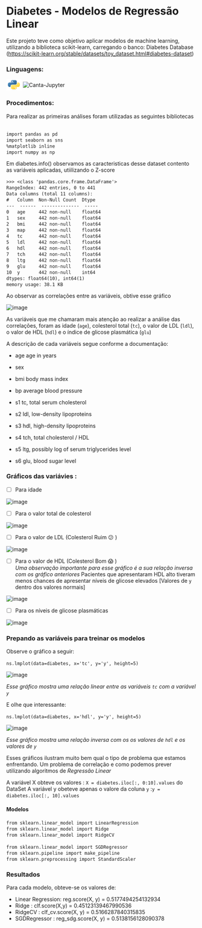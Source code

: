 # Diabetes - Modelos de Regressão Linear

Este projeto teve como objetivo aplicar modelos de machine learning, utilizando a biblioteca scikit-learn, carregando o banco: Diabetes Database (https://scikit-learn.org/stable/datasets/toy_dataset.html#diabetes-dataset)
 
### Linguagens:

<div>
  <img align="center" alt="Canta-Python" height="30" width="40" src="https://raw.githubusercontent.com/devicons/devicon/master/icons/python/python-original.svg" />
  <img align="center" alt="Canta-Jupyter" height="30" width="40" src="https://devicons.railway.app/i/jupyter.svg" />
<div />

### Procedimentos:

Para realizar as primeiras análises foram utilizadas as seguintes bibliotecas

 ```
 
 import pandas as pd
 import seaborn as sns
 %matplotlib inline
 import numpy as np
 
 ```
 
 Em diabetes.info() observamos as caracteristicas desse dataset contento as variáveis aplicadas, utiilizando o Z-score
 
 ```
 >>> <class 'pandas.core.frame.DataFrame'>
RangeIndex: 442 entries, 0 to 441
Data columns (total 11 columns):
 #   Column  Non-Null Count  Dtype  
---  ------  --------------  -----  
 0   age     442 non-null    float64
 1   sex     442 non-null    float64
 2   bmi     442 non-null    float64
 3   map     442 non-null    float64
 4   tc      442 non-null    float64
 5   ldl     442 non-null    float64
 6   hdl     442 non-null    float64
 7   tch     442 non-null    float64
 8   ltg     442 non-null    float64
 9   glu     442 non-null    float64
 10  y       442 non-null    int64  
dtypes: float64(10), int64(1)
memory usage: 38.1 KB
```

Ao observar as correlações entre as variáveis, obtive esse gráfico

![image](https://user-images.githubusercontent.com/81988636/203664010-48e25f02-f49e-4647-b9ec-7756fc61604a.png)

As variáveis que me chamaram mais atenção ao realizar a análise das correlações, foram as idade (`age`), colesterol total (`tc`), o valor de LDL (`ldl`), o valor de HDL (`hdl`) e o índice de glicose plasmática (`glu`)

A descrição de cada variáveis segue conforme a documentação:

- age age in years

- sex

- bmi body mass index

- bp average blood pressure

- s1 tc, total serum cholesterol

- s2 ldl, low-density lipoproteins

- s3 hdl, high-density lipoproteins

- s4 tch, total cholesterol / HDL

- s5 ltg, possibly log of serum triglycerides level

- s6 glu, blood sugar level

### Gráficos das variávies :

- [ ] Para idade

![image](https://user-images.githubusercontent.com/81988636/203664841-9a2152b3-d1eb-4d37-822e-38bbd9ca1785.png)

- [ ] Para o valor total de colesterol 

![image](https://user-images.githubusercontent.com/81988636/203664939-a5d5c4f0-a386-49d5-a247-6083cada8e42.png)

- [ ] Para o valor de LDL (Colesterol Ruim :confused: ) 

![image](https://user-images.githubusercontent.com/81988636/203664986-72ada936-b1da-4f45-86c9-90da3da3888f.png)

- [ ] Para o valor de HDL (Colesterol Bom :scream: ) <br />
_Uma observação importante para esse gráfico é a sua relação inversa com os gráfico anteriores_ Pacientes que apresentaram HDL alto tiveram menos chances de apresentar níveis de glicose elevados [Valores de `y` dentro dos valores normais]

![image](https://user-images.githubusercontent.com/81988636/203665220-25495128-40a8-4862-bb12-5488845dea62.png)

- [ ] Para os níveis de glicose plasmáticas

![image](https://user-images.githubusercontent.com/81988636/203665436-c5731c68-1b94-4dd4-a533-e362ae81cfae.png)

### Prepando as variáveis para treinar os modelos

Observe o gráfico a seguir: 

`ns.lmplot(data=diabetes, x='tc', y='y', height=5)`

![image](https://user-images.githubusercontent.com/81988636/203665682-464986b7-2d14-456b-8dba-2ff9c084655e.png)

_Esse gráfico mostra uma relação linear entre as variáveis `tc` com a variável `y`_

E olhe que interessante:

`ns.lmplot(data=diabetes, x='hdl', y='y', height=5)`

![image](https://user-images.githubusercontent.com/81988636/203666012-2ba95485-ca45-437c-a9b9-6851cea336be.png)

_Esse gráfico mostra uma relação inversa com os os valores de `hdl` e os valores de `y`_


Esses gráficos ilustram muito bem qual o tipo de problema que estamos enfrentando. Um problema de correlação e como podemos prever utilizando algoritmos de _Regressão Linear_

A variável X obteve os valores : `X = diabetes.iloc[:, 0:10].values` do DataSet
A variável y obeteve apenas o valore da coluna `y` :`y = diabetes.iloc[:, 10].values`


#### Modelos

```
from sklearn.linear_model import LinearRegression
from sklearn.linear_model import Ridge
from sklearn.linear_model import RidgeCV

from sklearn.linear_model import SGDRegressor
from sklearn.pipeline import make_pipeline
from sklearn.preprocessing import StandardScaler
```

### Resultados

Para cada modelo, obteve-se os valores de:

- Linear Regression: reg.score(X, y) = 0.5177494254132934
- Ridge : clf.score(X,y) = 0.45123139467990536
- RidgeCV : clf_cv.score(X, y) = 0.5166287840315835
- SGDRegressor : reg_sdg.score(X, y) = 0.5138156128090378
